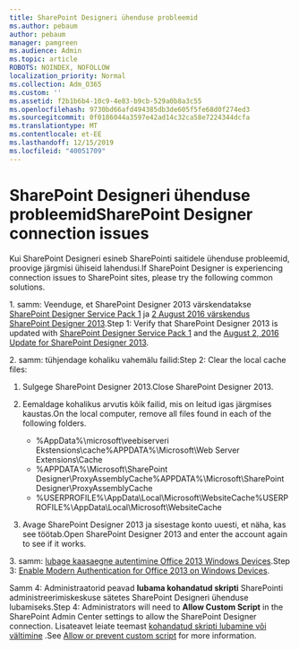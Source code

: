 ```yaml
---
title: SharePoint Designeri ühenduse probleemid
ms.author: pebaum
author: pebaum
manager: pamgreen
ms.audience: Admin
ms.topic: article
ROBOTS: NOINDEX, NOFOLLOW
localization_priority: Normal
ms.collection: Adm_O365
ms.custom: ''
ms.assetid: f2b1b6b4-10c9-4e83-b9cb-529a0b8a3c55
ms.openlocfilehash: 9730bd66afd494385db3de605f5fe68d0f274ed3
ms.sourcegitcommit: 0f0186044a3597e42ad14c32ca58e7224344dcfa
ms.translationtype: MT
ms.contentlocale: et-EE
ms.lasthandoff: 12/15/2019
ms.locfileid: "40051709"
---
```

# <a name="sharepoint-designer-connection-issues"></a><span data-ttu-id="22752-102">SharePoint Designeri ühenduse probleemid</span><span class="sxs-lookup"><span data-stu-id="22752-102">SharePoint Designer connection issues</span></span> 

<span data-ttu-id="22752-103">Kui SharePoint Designeri esineb SharePointi saitidele ühenduse probleemid, proovige järgmisi ühiseid lahendusi.</span><span class="sxs-lookup"><span data-stu-id="22752-103">If SharePoint Designer is experiencing connection issues to SharePoint sites, please try the following common solutions.</span></span>

<span data-ttu-id="22752-104">1. samm: Veenduge, et SharePoint Designer 2013 värskendatakse [SharePoint Designer Service Pack 1](https://support.microsoft.com/help/2817441/description-of-microsoft-sharepoint-designer-2013-service-pack-1-sp1) ja [2 August 2016 värskendus SharePoint Designer 2013](https://support.microsoft.com/help/3114721/august-2-2016-update-for-sharepoint-designer-2013-kb3114721).</span><span class="sxs-lookup"><span data-stu-id="22752-104">Step 1: Verify that SharePoint Designer 2013 is updated with [SharePoint Designer Service Pack 1](https://support.microsoft.com/help/2817441/description-of-microsoft-sharepoint-designer-2013-service-pack-1-sp1) and the [August 2, 2016 Update for SharePoint Designer 2013](https://support.microsoft.com/help/3114721/august-2-2016-update-for-sharepoint-designer-2013-kb3114721).</span></span>



<span data-ttu-id="22752-105">2. samm: tühjendage kohaliku vahemälu failid:</span><span class="sxs-lookup"><span data-stu-id="22752-105">Step 2: Clear the local cache files:</span></span>

1. <span data-ttu-id="22752-106">Sulgege SharePoint Designer 2013.</span><span class="sxs-lookup"><span data-stu-id="22752-106">Close SharePoint Designer 2013.</span></span>

2. <span data-ttu-id="22752-107">Eemaldage kohalikus arvutis kõik failid, mis on leitud igas järgmises kaustas.</span><span class="sxs-lookup"><span data-stu-id="22752-107">On the local computer, remove all files found in each of the following folders.</span></span>

    - <span data-ttu-id="22752-108">%AppData%\microsoft\veebiserveri Ekstensions\cache</span><span class="sxs-lookup"><span data-stu-id="22752-108">%APPDATA%\Microsoft\Web Server Extensions\Cache</span></span>
    - <span data-ttu-id="22752-109">%APPDATA%\Microsoft\SharePoint Designer\ProxyAssemblyCache</span><span class="sxs-lookup"><span data-stu-id="22752-109">%APPDATA%\Microsoft\SharePoint Designer\ProxyAssemblyCache</span></span>
    - <span data-ttu-id="22752-110">%USERPROFILE%\AppData\Local\Microsoft\WebsiteCache</span><span class="sxs-lookup"><span data-stu-id="22752-110">%USERPROFILE%\AppData\Local\Microsoft\WebsiteCache</span></span>

3. <span data-ttu-id="22752-111">Avage SharePoint Designer 2013 ja sisestage konto uuesti, et näha, kas see töötab.</span><span class="sxs-lookup"><span data-stu-id="22752-111">Open SharePoint Designer 2013 and enter the account again to see if it works.</span></span>

<span data-ttu-id="22752-112">3. samm: [lubage kaasaegne autentimine Office 2013 Windows Devices](https://docs.microsoft.com/office365/admin/security-and-compliance/enable-modern-authentication?redirectSourcePath=/article/Enable-Modern-Authentication-for-Office-2013-on-Windows-devices-7dc1c01a-090f-4971-9677-f1b192d6c910&view=o365-worldwide).</span><span class="sxs-lookup"><span data-stu-id="22752-112">Step 3: [Enable Modern Authentication for Office 2013 on Windows Devices](https://docs.microsoft.com/office365/admin/security-and-compliance/enable-modern-authentication?redirectSourcePath=/article/Enable-Modern-Authentication-for-Office-2013-on-Windows-devices-7dc1c01a-090f-4971-9677-f1b192d6c910&view=o365-worldwide).</span></span>

<span data-ttu-id="22752-113">Samm 4: Administraatorid peavad **lubama kohandatud skripti** SharePointi administreerimiskeskuse sätetes SharePoint Designeri ühenduse lubamiseks.</span><span class="sxs-lookup"><span data-stu-id="22752-113">Step 4: Administrators will need to **Allow Custom Script** in the SharePoint Admin Center settings to allow the SharePoint Designer connection.</span></span> <span data-ttu-id="22752-114">Lisateavet leiate teemast [kohandatud skripti lubamine või vältimine](https://docs.microsoft.com/sharepoint/allow-or-prevent-custom-script) .</span><span class="sxs-lookup"><span data-stu-id="22752-114">See [Allow or prevent custom script](https://docs.microsoft.com/sharepoint/allow-or-prevent-custom-script) for more information.</span></span>


